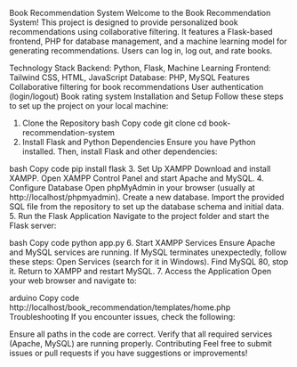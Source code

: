 
Book Recommendation System
Welcome to the Book Recommendation System! This project is designed to provide personalized book recommendations using collaborative filtering. It features a Flask-based frontend, PHP for database management, and a machine learning model for generating recommendations. Users can log in, log out, and rate books.

Technology Stack
Backend: Python, Flask, Machine Learning
Frontend: Tailwind CSS, HTML, JavaScript
Database: PHP, MySQL
Features
Collaborative filtering for book recommendations
User authentication (login/logout)
Book rating system
Installation and Setup
Follow these steps to set up the project on your local machine:

1. Clone the Repository
bash
Copy code
git clone <repository-url>
cd book-recommendation-system
2. Install Flask and Python Dependencies
Ensure you have Python installed. Then, install Flask and other dependencies:

bash
Copy code
pip install flask
3. Set Up XAMPP
Download and install XAMPP.
Open XAMPP Control Panel and start Apache and MySQL.
4. Configure Database
Open phpMyAdmin in your browser (usually at http://localhost/phpmyadmin).
Create a new database.
Import the provided SQL file from the repository to set up the database schema and initial data.
5. Run the Flask Application
Navigate to the project folder and start the Flask server:

bash
Copy code
python app.py
6. Start XAMPP Services
Ensure Apache and MySQL services are running.
If MySQL terminates unexpectedly, follow these steps:
Open Services (search for it in Windows).
Find MySQL 80, stop it.
Return to XAMPP and restart MySQL.
7. Access the Application
Open your web browser and navigate to:

arduino
Copy code
http://localhost/book_recommendation/templates/home.php
Troubleshooting
If you encounter issues, check the following:

Ensure all paths in the code are correct.
Verify that all required services (Apache, MySQL) are running properly.
Contributing
Feel free to submit issues or pull requests if you have suggestions or improvements!
